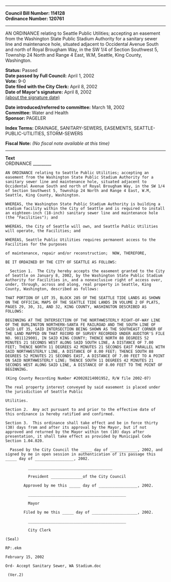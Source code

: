 * * * * *  
  
**Council Bill Number: [](#h0)[](#h2)114128**   
**Ordinance Number: 120761**  
  
* * * * *  
  
AN ORDINANCE relating to Seattle Public Utilities; accepting an easement from the Washington State Public Stadium Authority for a sanitary sewer line and maintenance hole, situated adjacent to Occidental Avenue South and north of Royal Brougham Way, in the SW 1/4 of Section Southwest 5, Township 24 North and Range 4 East, W.M, Seattle, King County, Washington.  
  
**Status:** Passed   
**Date passed by Full Council:** April 1, 2002   
**Vote:** 9-0   
**Date filed with the City Clerk:** April 8, 2002   
**Date of Mayor's signature:** April 8, 2002   
[(about the signature date)](/~public/approvaldate.htm)   
  
  
**Date introduced/referred to committee:** March 18, 2002   
**Committee:** Water and Health   
**Sponsor:** PAGELER   
  
**Index Terms:** DRAINAGE, SANITARY-SEWERS, EASEMENTS, SEATTLE-PUBLIC-UTILITIES, STORM-SEWERS  
  
**Fiscal Note:** *(No fiscal note available at this time)*  
  
* * * * *  
  
**Text**  
    ORDINANCE _________  
  
    AN ORDINANCE relating to Seattle Public Utilities; accepting an  
    easement from the Washington State Public Stadium Authority for a  
    sanitary sewer line and maintenance hole, situated adjacent to  
    Occidental Avenue South and north of Royal Brougham Way, in the SW 1/4  
    of Section Southwest 5, Township 24 North and Range 4 East, W.M,  
    Seattle, King County, Washington.  
  
    WHEREAS, the Washington State Public Stadium Authority is building a  
    stadium facility within the City of Seattle and is required to install  
    an eighteen-inch (18-inch) sanitary sewer line and maintenance hole  
    (the "Facilities"); and  
  
    WHEREAS, the City of Seattle will own, and Seattle Public Utilities  
    will operate, the Facilities; and  
  
    WHEREAS, Seattle Public Utilities requires permanent access to the  
    Facilities for the purposes  
  
    of maintenance, repair and/or reconstruction;  NOW, THEREFORE,  
  
    BE IT ORDAINED BY THE CITY OF SEATTLE AS FOLLOWS:  
  
      Section 1.  The City hereby accepts the easement granted to the City  
    of Seattle on January 8, 2002, by the Washington State Public Stadium  
    Authority for Facilities in, and a nonexclusive right of access over,  
    under, through, across and along, real property in Seattle, King  
    County, Washington, described as follows:  
  
    THAT PORTION OF LOT 35, BLOCK 285 OF THE SEATTLE TIDE LANDS AS SHOWN  
    ON THE OFFICIAL MAPS OF THE SEATTLE TIDE LANDS IN VOLUME 2 OF PLATS,  
    PAGES 29, 30, 31, AND 32, KING COUNTY, WASHINGTON DESCRIBED AS  
    FOLLOWS:  
  
    BEGINNING AT THE INTERSECTION OF THE NORTHWESTERLY RIGHT-OF-WAY LINE  
    OF THE BURLINGTON NORTHERN-SANTA FE RAILROAD AND THE SOUTH LINE OF  
    SAID LOT 35, SAID INTERSECTION BEING SHOWN AS THE SOUTHEAST CORNER OF  
    THE LAND MAPPED ON THAT RECORD OF SURVEY RECORDED UNDER AUDITOR'S FILE  
    NO. 9811129001, IN SAID KING COUNTY; THENCE NORTH 88 DEGREES 52  
    MINUTES 21 SECONDS WEST ALONG SAID SOUTH LINE, A DISTANCE OF 7.00  
    FEET; THENCE NORTH 11 DEGREES 42 MINUTES 21 SECONDS EAST PARALLEL WITH  
    SAID NORTHWESTERLY LINE, A DISTANCE OF 8.00 FEET; THENCE SOUTH 88  
    DEGREES 52 MINUTES 21 SECONDS EAST, A DISTANCE OF 7.00 FEET TO A POINT  
    ON SAID NORTHWESTERLY LINE; THENCE SOUTH 11 DEGREES 42 MINUTES 21  
    SECONDS WEST ALONG SAID LINE, A DISTANCE OF 8.00 FEET TO THE POINT OF  
    BEGINNING.  
  
    (King County Recording Number #20020214001952, R/W file 2002-07)  
  
    The real property interest conveyed by said easement is placed under  
    the jurisdiction of Seattle Public  
  
    Utilities.  
  
    Section 2.  Any act pursuant to and prior to the effective date of  
    this ordinance is hereby ratified and confirmed.  
  
    Section 3.  This ordinance shall take effect and be in force thirty  
    (30) days from and after its approval by the Mayor, but if not  
    approved and returned by the Mayor within ten (10) days after  
    presentation, it shall take effect as provided by Municipal Code  
    Section 1.04.020.  
  
      Passed by the City Council the _____ day of ____________, 2002, and  
    signed by me in open session in authentication of its passage this  
    _____ day of _________________, 2002.  
  
              _____________________________________  
  
              President ______________of the City Council  
  
            Approved by me this _____ day of _________________, 2002.  
  
              ___________________________________________  
  
              Mayor  
  
            Filed by me this _____ day of ____________________, 2002.  
  
              ___________________________________________  
  
              City Clerk  
  
    (Seal)  
  
    RP:.ekm  
  
    February 15, 2002  
  
    Ord- Accept Sanitary Sewer, WA Stadium.doc  
  
     (Ver.2)  
